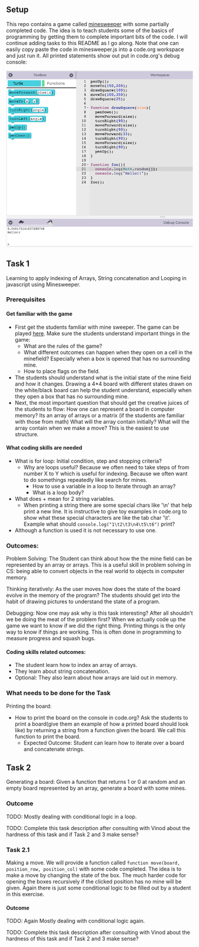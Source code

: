 ## Setup
This repo contains a game called [minesweeper](http://minesweeperonline.com/) with some partially completed code. The idea is to teach students some of the basics of programming by getting them to complete important bits of the code. I will continue adding tasks to this README as I go along. Note that one can easily copy paste the code in minesweeper.js into a code.org workspace and just run it. All printed statements show out put in code.org's debug console:

![alt text](assets/codedotorg_workspace_console.png "Note the denugging console printing things")


## Task 1
Learning to apply indexing of Arrays, String concatenation and Looping in javascript using Minesweeper.

### Prerequisites
#### Get familiar with the game
- First get the students familiar with mine sweeper. The game can be played [here](http://minesweeperonline.com/). Make sure the students understand important things in the game:
  - What are the rules of the game?
  - What different outcomes can happen when they open on a cell in the minefield? Especially when a box is opened that has no surrounding mine.
  - How to place flags on the field.
- The students should understand what is the initial state of the mine field and how it changes. Drawing a 4*4 board with different states drawn on the white/black board can help the student understand, especially when they open a box that has no surrounding mine.
- Next, the most important question that should get the creative juices of the students to flow: How one can represent a board in computer memory? Its an array of arrays or a matrix (if the students are familiar with those from math) What will the array contain initially? What will the array contain when we make a move? This is the easiest to use structure.

#### What coding skills are needed
- What is for loop: Initial condition, step and stopping criteria?
  - Why are loops useful? Because we often need to take steps of from number X to Y which is useful for indexing. Because we often want to do somethings repeatedly like search for mines.
	- How to use a variable in a loop to iterate through an array?
	- What is a loop body?
- What does + mean for 2 string variables.
  - When printing a string there are some special chars like '\n' that
  help print a new line. It is instructive to give toy examples in code.org to show what these special characters are like the tab char '\t'.
  Example what should `console.log("1\t2\t3\n4\t5\t6")` print?
- Although a function is used it is not necessary to use one.


### Outcomes:
Problem Solving: The Student can think about how the the mine field can be represented by an array or arrays. This is a useful skill in problem solving in CS: being able to convert objects in the real world to objects in computer memory.

Thinking iteratively: As the user moves how does the state of the board evolve in the memory of the program? The students should get into the habit of drawing pictures to understand the state of a program.

Debugging: Now one may ask why is this task interesting? After all shouldn't we be doing the meat of the problem first? When we actually code up the game we want to know if we did the right thing. Printing things is the only way to know if things are working. This is often done in programming to measure progress and squash bugs.

#### Coding skills related outcomes:
- The student learn how to index an array of arrays.
- They learn about string concatenation.
- Optional: They also learn about how arrays are laid out in memory.

### What needs to be done for the Task
Printing the board:
  - How to print the board on the console in code.org? Ask the students to print a board(give them an example of how a printed board should look like) by returning a string from a function given the board. We call this function to print the board.
	- Expected Outcome: Student can learn how to iterate over a board and concatenate strings.

## Task 2
Generating a board: Given a function that returns 1 or 0 at random and an empty board represented by an array, generate a board with some mines.

### Outcome
TODO: Mostly dealing with conditional logic in a loop.

TODO: Complete this task description after consulting with Vinod about the hardness of this task and if Task 2 and 3 make sense?

### Task 2.1
Making a move. We will provide a function called `function move(board, position_row, position_col)` with some code completed. The idea is to make a move by changing the state of the box. The much harder code for opening the boxes recursively if the clicked position has no mine will be given. Again there is just some conditional logic to be filled out by a student in this exercise.

#### Outcome
TODO: Again Mostly dealing with conditional logic again.

TODO: Complete this task description after consulting with Vinod about the hardness of this task and if Task 2 and 3 make sense?
